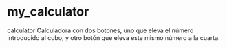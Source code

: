 # my_calculator
calculator
Calculadora con dos botones, uno que eleva el número introducido al cubo, y otro botón que eleva este mismo número a la cuarta. 
